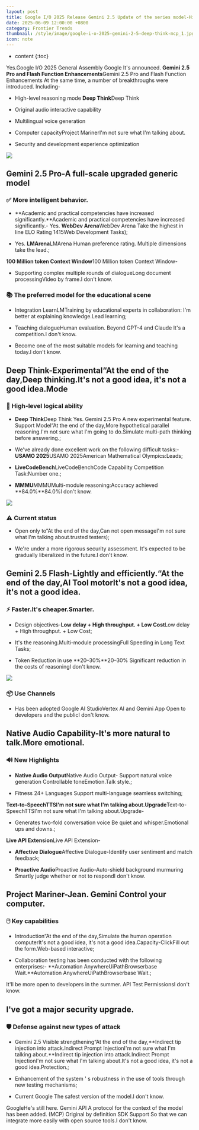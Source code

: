 ```yaml
---
layout: post
title: Google I/O 2025 Release Gemini 2.5 Update of the series model-High-level reasoning mode Deep Think Native Audio IntersectionComputer capacitySupportMCP...
date: 2025-06-09 12:00:00 +0800
category: Frontier Trends
thumbnail: /style/image/google-i-o-2025-gemini-2-5-deep-think-mcp_1.jpg
icon: note
---
```

* content
{:toc}

Yes.Google I/O 2025 General Assembly Google It's announced. **Gemini 2.5 Pro and Flash Function Enhancements**Gemini 2.5 Pro and Flash Function Enhancements At the same time, a number of breakthroughs were introduced. Including-

- High-level reasoning mode **Deep Think**Deep Think

- Original audio interactive capability

- Multilingual voice generation

- Computer capacityProject MarinerI'm not sure what I'm talking about.

- Security and development experience optimization

![](https://assets-v2.circle.so/hv5w2hc9u8evu8kqrqmj59qejmeg)
## Gemini 2.5 Pro-A full-scale upgraded generic model

### ✅ More intelligent behavior.

- **Academic and practical competencies have increased significantly.**Academic and practical competencies have increased significantly.-
Yes. **WebDev Arena**WebDev Arena Take the highest in line ELO Rating 1415Web Development Tasks);

- Yes. **LMArena**LMArena Human preference rating. Multiple dimensions take the lead.;

**100 Million token Context Window**100 Million token Context Window-

- Supporting complex multiple rounds of dialogueLong document processingVideo by frame.I don't know.

### 📚 The preferred model for the educational scene

- Integration LearnLMTraining by educational experts in collaboration:
I'm better at explaining knowledge.Lead learning;

- Teaching dialogueHuman evaluation. Beyond GPT-4 and Claude It's a competition.I don't know.

- Become one of the most suitable models for learning and teaching today.I don't know.

## Deep Think-Experimental“At the end of the day,Deep thinking.It's not a good idea, it's not a good idea.Mode

### 🧠 High-level logical ability

- **Deep Think**Deep Think Yes. Gemini 2.5 Pro A new experimental feature. Support Model“At the end of the day,More hypothetical parallel reasoning.I'm not sure what I'm going to do.Simulate multi-path thinking before answering.;

- We've already done excellent work on the following difficult tasks:-
**USAMO 2025**USAMO 2025American Mathematical Olympics:Leads;

- **LiveCodeBench**LiveCodeBenchCode Capability Competition Task:Number one.;

- **MMMU**MMMUMulti-module reasoning:Accuracy achieved **84.0%**84.0%I don't know. 

![](https://assets-v2.circle.so/pvfua0ppm3ghplallmfcigqotdl1)
### ⚠️ Current status

- Open only to“At the end of the day,Can not open messageI'm not sure what I'm talking about.trusted testers);

- We're under a more rigorous security assessment. It's expected to be gradually liberalized in the future.I don't know.

## Gemini 2.5 Flash-Lightly and efficiently.“At the end of the day,AI Tool motorIt's not a good idea, it's not a good idea.

### ⚡ Faster.It's cheaper.Smarter.

- Design objectives-**Low delay + High throughput. + Low Cost**Low delay + High throughput. + Low Cost;

- It's the reasoning.Multi-module processingFull Speeding in Long Text Tasks;

- Token Reduction in use **20–30%**20–30% Significant reduction in the costs of reasoningI don't know.

![](https://assets-v2.circle.so/82gsc6ceven2s72axe1yb4qvmgg5)
### 📦 Use Channels

- Has been adopted Google AI StudioVertex AI and Gemini App Open to developers and the publicI don't know.

## Native Audio Capability-It's more natural to talk.More emotional.

### 🔊 New Highlights

- **Native Audio Output**Native Audio Output-
Support natural voice generation Controllable toneEmotion.Talk style.;

- Fitness 24+ Languages Support multi-language seamless switching;

**Text-to-SpeechTTSI'm not sure what I'm talking about.Upgrade**Text-to-SpeechTTSI'm not sure what I'm talking about.Upgrade-

- Generates two-fold conversation voice Be quiet and whisper.Emotional ups and downs.;

**Live API Extension**Live API Extension-

- **Affective Dialogue**Affective Dialogue-Identify user sentiment and match feedback;

- **Proactive Audio**Proactive Audio-Auto-shield background murmuring Smartly judge whether or not to respondI don't know.


## Project Mariner-Jean. Gemini Control your computer.

### 🖱️ Key capabilities

- Introduction“At the end of the day,Simulate the human operation computerIt's not a good idea, it's not a good idea.Capacity-ClickFill out the form.Web-based interactive;

- Collaboration testing has been conducted with the following enterprises:-
**Automation AnywhereUiPathBrowserbase Wait.**Automation AnywhereUiPathBrowserbase Wait.;

It'll be more open to developers in the summer. API Test PermissionsI don't know.

## I've got a major security upgrade.

### 🛡️ Defense against new types of attack

- Gemini 2.5 Visible strengthening“At the end of the day,**Indirect tip injection into attack.Indirect Prompt InjectionI'm not sure what I'm talking about.**Indirect tip injection into attack.Indirect Prompt InjectionI'm not sure what I'm talking about.It's not a good idea, it's not a good idea.Protection.;

- Enhancement of the system ' s robustness in the use of tools through new testing mechanisms;

- Current Google The safest version of the model.I don't know.

GoogleHe's still here. Gemini API A protocol for the context of the model has been added. (MCP) Original by definition SDK Support So that we can integrate more easily with open source tools.I don't know.
